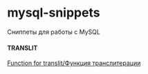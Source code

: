 # mysql-snippets
Сниппеты для работы с MySQL
#### TRANSLIT
[Function for translit/Функция транслитерации](../master/translit.sql)

